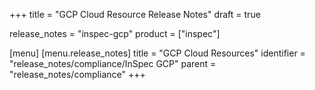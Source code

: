 +++
title = "GCP Cloud Resource Release Notes"
draft = true

release_notes = "inspec-gcp"
product = ["inspec"]

[menu]
  [menu.release_notes]
    title = "GCP Cloud Resources"
    identifier = "release_notes/compliance/InSpec GCP"
    parent = "release_notes/compliance"
+++
